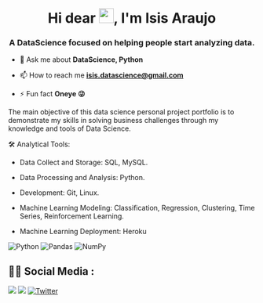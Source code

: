 <h1 align="center">Hi dear <img src="https://raw.githubusercontent.com/kaueMarques/kaueMarques/master/hi.gif" width="30px">, I'm Isis Araujo</h1>
<h3 align="center">A DataScience focused on helping people start analyzing data.</h3>


- 💬 Ask me about **DataScience, Python**

- 📫 How to reach me **isis.datascience@gmail.com**

- ⚡ Fun fact **Oneye 😜**

The main objective of this data science personal project portfolio is to demonstrate my skills in solving business challenges through my knowledge and tools of Data Science.

🛠 Analytical Tools:

- Data Collect and Storage: SQL, MySQL.

- Data Processing and Analysis: Python.

- Development: Git, Linux.

- Machine Learning Modeling: Classification, Regression, Clustering, Time Series, Reinforcement Learning.

- Machine Learning Deployment: Heroku


<img alt="Python" src="https://img.shields.io/badge/python-%2314354C.svg?style=for-the-badge&logo=python&logoColor=white"/> <img alt="Pandas" src="https://img.shields.io/badge/pandas-%23150458.svg?style=for-the-badge&logo=pandas&logoColor=white" /> <img alt="NumPy" src="https://img.shields.io/badge/numpy-%23013243.svg?style=for-the-badge&logo=numpy&logoColor=white" />

## 🕵️‍♀️ Social Media :

  [<img src="https://img.shields.io/badge/linkedin-%230077B5.svg?&style=for-the-badge&logo=linkedin&logoColor=white" />](https://www.linkedin.com/in/isisaraujo/) [<img src = "https://img.shields.io/badge/instagram-%23E4405F.svg?&style=for-the-badge&logo=instagram&logoColor=white">](https://www.instagram.com/isisferreirabjj/) 
  [<img alt="Twitter" src="https://img.shields.io/badge/IsisDatascience-%231DA1F2.svg?style=for-the-badge&logo=Twitter&logoColor=white"/>](https://twitter.com/IsisDatascience)
